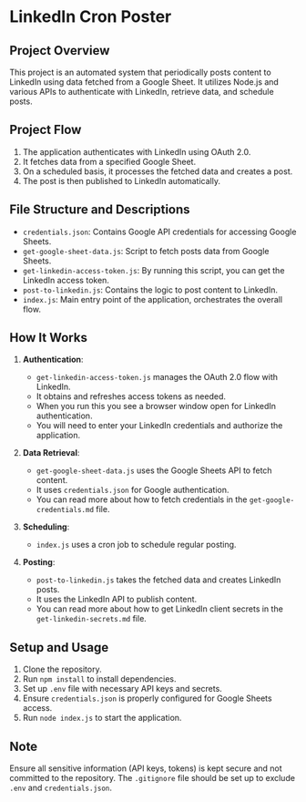 # LinkedIn Cron Poster

## Project Overview

This project is an automated system that periodically posts content to LinkedIn using data fetched from a Google Sheet. It utilizes Node.js and various APIs to authenticate with LinkedIn, retrieve data, and schedule posts.

## Project Flow

1. The application authenticates with LinkedIn using OAuth 2.0.
2. It fetches data from a specified Google Sheet.
3. On a scheduled basis, it processes the fetched data and creates a post.
4. The post is then published to LinkedIn automatically.

## File Structure and Descriptions

- `credentials.json`: Contains Google API credentials for accessing Google Sheets.
- `get-google-sheet-data.js`: Script to fetch posts data from Google Sheets.
- `get-linkedin-access-token.js`: By running this script, you can get the LinkedIn access token.
- `post-to-linkedin.js`: Contains the logic to post content to LinkedIn.
- `index.js`: Main entry point of the application, orchestrates the overall flow.

## How It Works

1. **Authentication**:
   - `get-linkedin-access-token.js` manages the OAuth 2.0 flow with LinkedIn.
   - It obtains and refreshes access tokens as needed.
   - When you run this you see a browser window open for LinkedIn authentication.
   - You will need to enter your LinkedIn credentials and authorize the application.

2. **Data Retrieval**:
   - `get-google-sheet-data.js` uses the Google Sheets API to fetch content.
   - It uses `credentials.json` for Google authentication.
   - You can read more about how to fetch credentials in the `get-google-credentials.md` file.

3. **Scheduling**:
   - `index.js` uses a cron job to schedule regular posting.

4. **Posting**:
   - `post-to-linkedin.js` takes the fetched data and creates LinkedIn posts.
   - It uses the LinkedIn API to publish content.
   - You can read more about how to get LinkedIn client secrets in the `get-linkedin-secrets.md` file.


## Setup and Usage

1. Clone the repository.
2. Run `npm install` to install dependencies.
3. Set up `.env` file with necessary API keys and secrets.
4. Ensure `credentials.json` is properly configured for Google Sheets access.
5. Run `node index.js` to start the application.

## Note
Ensure all sensitive information (API keys, tokens) is kept secure and not committed to the repository. The `.gitignore` file should be set up to exclude `.env` and `credentials.json`.
